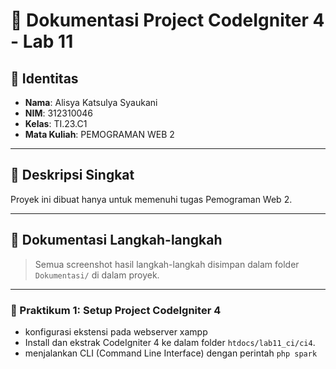 # 📘 Dokumentasi Project CodeIgniter 4 - Lab 11

## 🧕 Identitas

- **Nama**: Alisya Katsulya Syaukani 
- **NIM**: 312310046
- **Kelas**: TI.23.C1  
- **Mata Kuliah**: PEMOGRAMAN WEB 2  

---

## 📁 Deskripsi Singkat

Proyek ini dibuat hanya untuk memenuhi tugas Pemograman Web 2.

---

## 📸 Dokumentasi Langkah-langkah

> Semua screenshot hasil langkah-langkah disimpan dalam folder `Dokumentasi/` di dalam proyek.

---

### 🔧 Praktikum 1: Setup Project CodeIgniter 4

- konfigurasi ekstensi pada webserver xampp
- Install dan ekstrak CodeIgniter 4 ke dalam folder `htdocs/lab11_ci/ci4`.
- menjalankan CLI (Command Line Interface) dengan perintah
  ```php spark```
  
